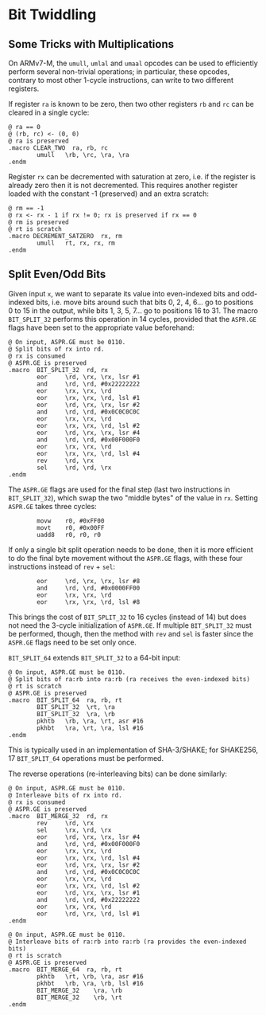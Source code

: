 # Bit Twiddling

## Some Tricks with Multiplications

On ARMv7-M, the `umull`, `umlal` and `umaal` opcodes can be used to
efficiently perform several non-trivial operations; in particular, these
opcodes, contrary to most other 1-cycle instructions, can write to two
different registers.

If register `ra` is known to be zero, then two other registers `rb` and
`rc` can be cleared in a single cycle:

~~~
@ ra == 0
@ (rb, rc) <- (0, 0)
@ ra is preserved
.macro CLEAR_TWO  ra, rb, rc
        umull   \rb, \rc, \ra, \ra
.endm
~~~

Register `rx` can be decremented with saturation at zero, i.e. if the
register is already zero then it is not decremented. This requires another
register loaded with the constant -1 (preserved) and an extra scratch:

~~~
@ rm == -1
@ rx <- rx - 1 if rx != 0; rx is preserved if rx == 0
@ rm is preserved
@ rt is scratch
.macro DECREMENT_SATZERO  rx, rm
        umull   rt, rx, rx, rm
.endm
~~~

## Split Even/Odd Bits

Given input `x`, we want to separate its value into even-indexed bits
and odd-indexed bits, i.e. move bits around such that bits 0, 2, 4, 6...
go to positions 0 to 15 in the output, while bits 1, 3, 5, 7... go
to positions 16 to 31. The macro `BIT_SPLIT_32` performs this operation
in 14 cycles, provided that the `ASPR.GE` flags have been set to the
appropriate value beforehand:

~~~
@ On input, ASPR.GE must be 0110.
@ Split bits of rx into rd.
@ rx is consumed
@ ASPR.GE is preserved
.macro  BIT_SPLIT_32  rd, rx
        eor     \rd, \rx, \rx, lsr #1
        and     \rd, \rd, #0x22222222
        eor     \rx, \rx, \rd
        eor     \rx, \rx, \rd, lsl #1
        eor     \rd, \rx, \rx, lsr #2
        and     \rd, \rd, #0x0C0C0C0C
        eor     \rx, \rx, \rd
        eor     \rx, \rx, \rd, lsl #2
        eor     \rd, \rx, \rx, lsr #4
        and     \rd, \rd, #0x00F000F0
        eor     \rx, \rx, \rd
        eor     \rx, \rx, \rd, lsl #4
        rev     \rd, \rx
        sel     \rd, \rd, \rx
.endm
~~~

The `ASPR.GE` flags are used for the final step (last two instructions
in `BIT_SPLIT_32`), which swap the two "middle bytes" of the value in
`rx`. Setting `ASPR.GE` takes three cycles:

~~~
        movw    r0, #0xFF00
        movt    r0, #0x00FF
        uadd8   r0, r0, r0
~~~

If only a single bit split operation needs to be done, then it is
more efficient to do the final byte movement without the `ASPR.GE`
flags, with these four instructions instead of `rev` + `sel`:

~~~
        eor     \rd, \rx, \rx, lsr #8
        and     \rd, \rd, #0x0000FF00
        eor     \rx, \rx, \rd
        eor     \rx, \rx, \rd, lsl #8
~~~

This brings the cost of `BIT_SPLIT_32` to 16 cycles (instead of 14)
but does not need the 3-cycle initialization of `ASPR.GE`. If multiple
`BIT_SPLIT_32` must be performed, though, then the method with `rev` and
`sel` is faster since the `ASPR.GE` flags need to be set only once.

`BIT_SPLIT_64` extends `BIT_SPLIT_32` to a 64-bit input:

~~~
@ On input, ASPR.GE must be 0110.
@ Split bits of ra:rb into ra:rb (ra receives the even-indexed bits)
@ rt is scratch
@ ASPR.GE is preserved
.macro  BIT_SPLIT_64  ra, rb, rt
        BIT_SPLIT_32  \rt, \ra
        BIT_SPLIT_32  \ra, \rb
        pkhtb   \rb, \ra, \rt, asr #16
        pkhbt   \ra, \rt, \ra, lsl #16
.endm
~~~

This is typically used in an implementation of SHA-3/SHAKE; for
SHAKE256, 17 `BIT_SPLIT_64` operations must be performed.

The reverse operations (re-interleaving bits) can be done similarly:

~~~
@ On input, ASPR.GE must be 0110.
@ Interleave bits of rx into rd.
@ rx is consumed
@ ASPR.GE is preserved
.macro  BIT_MERGE_32  rd, rx
        rev     \rd, \rx
        sel     \rx, \rd, \rx
        eor     \rd, \rx, \rx, lsr #4
        and     \rd, \rd, #0x00F000F0
        eor     \rx, \rx, \rd
        eor     \rx, \rx, \rd, lsl #4
        eor     \rd, \rx, \rx, lsr #2
        and     \rd, \rd, #0x0C0C0C0C
        eor     \rx, \rx, \rd
        eor     \rx, \rx, \rd, lsl #2
        eor     \rd, \rx, \rx, lsr #1
        and     \rd, \rd, #0x22222222
        eor     \rx, \rx, \rd
        eor     \rd, \rx, \rd, lsl #1
.endm

@ On input, ASPR.GE must be 0110.
@ Interleave bits of ra:rb into ra:rb (ra provides the even-indexed bits)
@ rt is scratch
@ ASPR.GE is preserved
.macro  BIT_MERGE_64  ra, rb, rt
        pkhtb   \rt, \rb, \ra, asr #16
        pkhbt   \rb, \ra, \rb, lsl #16
        BIT_MERGE_32    \ra, \rb
        BIT_MERGE_32    \rb, \rt
.endm
~~~
